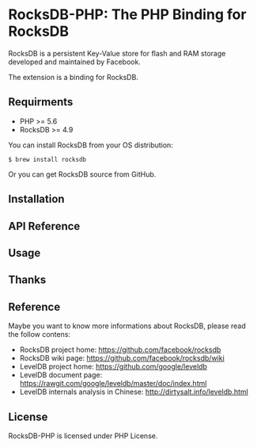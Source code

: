 # RocksDB-PHP: The PHP Binding for RocksDB

RocksDB is a persistent Key-Value store for flash and RAM storage developed and maintained by Facebook.

The extension is a binding for RocksDB.

## Requirments
- PHP >= 5.6
- RocksDB >= 4.9

You can install RocksDB from your OS distribution:

    $ brew install rocksdb

Or you can get RocksDB source from GitHub.

## Installation

## API Reference

## Usage

## Thanks

## Reference
Maybe you want to know more informations about RocksDB, please read the follow contens:

- RocksDB project home: <https://github.com/facebook/rocksdb>
- RocksDB wiki page: <https://github.com/facebook/rocksdb/wiki>
- LevelDB project home: <https://github.com/google/leveldb>
- LevelDB document page: <https://rawgit.com/google/leveldb/master/doc/index.html>
- LevelDB internals analysis in Chinese: <http://dirtysalt.info/leveldb.html>

## License
RocksDB-PHP is licensed under PHP License.
